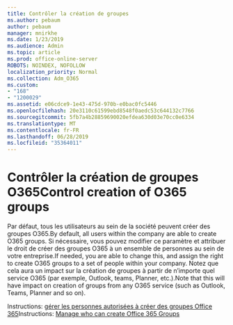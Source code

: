 ```yaml
---
title: Contrôler la création de groupes
ms.author: pebaum
author: pebaum
manager: mnirkhe
ms.date: 1/23/2019
ms.audience: Admin
ms.topic: article
ms.prod: office-online-server
ROBOTS: NOINDEX, NOFOLLOW
localization_priority: Normal
ms.collection: Adm_O365
ms.custom:
- "168"
- "1200029"
ms.assetid: e06cdce9-1e43-475d-970b-e0bac0fc5446
ms.openlocfilehash: 20e3110c61599ebd8548f0aedc53c644132c7766
ms.sourcegitcommit: 5fb7a4b28859690020efdea630d03e70cc0e6334
ms.translationtype: MT
ms.contentlocale: fr-FR
ms.lasthandoff: 06/28/2019
ms.locfileid: "35364011"
---
```

# <a name="control-creation-of-o365-groups"></a><span data-ttu-id="b3949-102">Contrôler la création de groupes O365</span><span class="sxs-lookup"><span data-stu-id="b3949-102">Control creation of O365 groups</span></span>

<span data-ttu-id="b3949-103">Par défaut, tous les utilisateurs au sein de la société peuvent créer des groupes O365.</span><span class="sxs-lookup"><span data-stu-id="b3949-103">By default, all users within the company are able to create O365 groups.</span></span> <span data-ttu-id="b3949-104">Si nécessaire, vous pouvez modifier ce paramètre et attribuer le droit de créer des groupes O365 à un ensemble de personnes au sein de votre entreprise.</span><span class="sxs-lookup"><span data-stu-id="b3949-104">If needed, you are able to change this, and assign the right to create O365 groups to a set of people within your company.</span></span> <span data-ttu-id="b3949-105">Notez que cela aura un impact sur la création de groupes à partir de n’importe quel service O365 (par exemple, Outlook, teams, Planner, etc.).</span><span class="sxs-lookup"><span data-stu-id="b3949-105">Note that this will have impact on creation of groups from any O365 service (such as Outlook, Teams, Planner and so on).</span></span>
  
<span data-ttu-id="b3949-106">Instructions: [gérer les personnes autorisées à créer des groupes Office 365](https://docs.microsoft.com/office365/admin/create-groups/manage-creation-of-groups)</span><span class="sxs-lookup"><span data-stu-id="b3949-106">Instructions: [Manage who can create Office 365 Groups](https://docs.microsoft.com/office365/admin/create-groups/manage-creation-of-groups)</span></span>
